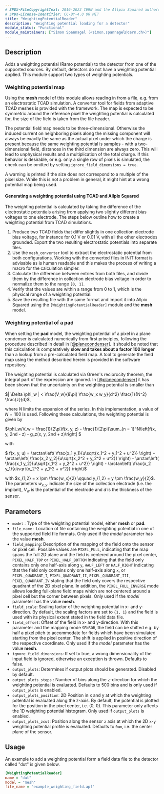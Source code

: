 ```yaml
---
# SPDX-FileCopyrightText: 2019-2023 CERN and the Allpix Squared authors
# SPDX-License-Identifier: CC-BY-4.0 OR MIT
title: "WeightingPotentialReader"
description: "Weighting potential loading for a detector"
module_status: "Functional"
module_maintainers: ["Simon Spannagel (<simon.spannagel@cern.ch>)"]
---
```


## Description
Adds a weighting potential (Ramo potential) to the detector from one of the supported sources. By default, detectors do not have a weighting potential applied.
This module support two types of weighting potentials.

### Weighting potential map

Using the **mesh** model of this module allows reading in from a file, e.g. from an electrostatic TCAD simulation.
A converter tool for fields from adaptive TCAD meshes is provided with the framework.
The map is expected to be symmetric around the reference pixel the weighting potential is calculated for, the size of the field is taken from the file header.

The potential field map needs to be three-dimensional.
Otherwise the induced current on neighboring pixels along the missing component will always be exactly the same as the actual pixel under which the charge is present because the same weighting potential is samples - with a two-dimensional field, distances in the third dimension are always zero.
This will lead to unphysical results and a multiplication of the total charge.
If this behavior is desirable, or e.g. only a single row of pixels is simulated, the check can be omitted by setting `ignore_field_dimensions = true`.

A warning is printed if the size does not correspond to a multiple of the pixel size.
While this is not a problem in general, it might hint at a wrong potential map being used.

#### Generating a weighting potential using TCAD and Allpix Squared

The weighting potential is calculated by taking the difference of the electrostatic potentials arising from applying two slightly different bias voltages to one electrode.
The steps below outline how to create a weighting potential from TCAD simulations.

1. Produce two TCAD fields that differ slightly in one collection electrode bias voltage, for instance for 0.1 V or 0.01 V, with all the other electrodes grounded. Export the two resulting electrostatic potentials into separate files.
2. Use the `mesh_converter` tool to extract the electrostatic potential from both configurations. Working with the converted files in INIT format is advisable as is human readable and this makes the process of writing a macro for the calculation simpler.
3. Calculate the difference between entries from both files, and divide them by the difference in collection electrode bias voltage in order to normalize them to the range `[0, 1]`.
4. Verify that the values are within a range from 0 to 1, which is the physical range of a weighting potential.
5. Save the resulting file with the same format and import it into Allpix Squared using the `[WeightingPotentialReader]` module and the **mesh** model.

### Weighting potential of a pad

When setting the **pad** model, the weighting potential of a pixel in a plane condenser is calculated numerically from first principles, following the procedure described in detail in \[[@planecondenser]\].
It should be noted that this calculation is comparatively **slow and takes about a factor 100 longer** than a lookup from a pre-calculated field map.
A tool to generate the field map using the method described herein is provided in the software repository.

The weighting potential is calculated via Green's reciprocity theorem, the integral part of the expression are ignored.
In \[[@planecondenser]\] it has been shown that the uncertainty on the weighting potential is smaller than

$`| \Delta \phi_w | < \frac{V_w}{8\pi} \frac{w_x w_y}{d^2} \frac{1}{N^2} \frac{z}{d}`$,

where *N* limits the expansion of the series.
In this implementation, a value of $`N = 100`$ is used.
Following these calculations, the weighting potential is given by

$`\phi_w/V_w = \frac{1}{2\pi}f(x, y, z) - \frac{1}{2\pi}\sum_{n = 1}^N\left[f(x, y, 2nd - z) - g_z(x, y, 2nd + z)\right] `$

with

$` f(x, y, u) = \arctan\left( \frac{x_1 y_1}{u\sqrt{x_1^2 + y_1^2 + u^2}} \right) + \arctan\left( \frac{x_2 y_2}{u\sqrt{x_2^2 + y_2^2 + u^2}} \right) - \arctan\left( \frac{x_1 y_2}{u\sqrt{x_1^2 + y_2^2 + u^2}} \right) - \arctan\left( \frac{x_2 y_1}{u\sqrt{x_2^2 + y_1^2 + u^2}} \right)`$

with $`x_{1,2} = x \pm \frac{w_x}{2} \qquad y_{1,2} = y \pm \frac{w_y}{2}`$. The parameters $`w_{x,y}`$ indicate the size of the collection electrode (i.e. the implant), $`V_w`$ is the potential of the electrode and *d* is the thickness of the sensor.


## Parameters
- `model` : Type of the weighting potential model, either **mesh** or **pad**.
- `file_name` : Location of file containing the weighting potential in one of the supported field file formats. Only used if
  the *model* parameter has the value **mesh**.
- `field_mapping`: Description of the mapping of the field onto the sensor or pixel cell. Possible values are `PIXEL_FULL`,
  indicating that the map spans the full 2D plane and the field is centered around the pixel center, `PIXEL_HALF_TOP` or
  `PIXEL_HALF_BOTTOM` indicating that the field only contains only one half-axis along `y`, `HALF_LEFT` or `HALF_RIGHT`
  indicating that the field only contains only one half-axis along `x`, or `PIXEL_QUADRANT_I`, `PIXEL_QUADRANT_II`,
  `PIXEL_QUADRANT_III`, `PIXEL_QUADRANT_IV` stating that the field only covers the respective quadrant of the 2D pixel
  plane. In addition, the `PIXEL_FULL_INVERSE` mode allows loading full-plane field maps which are not centered around a
  pixel cell but the corner between pixels. Only used if the *model* parameter has the value **mesh**.
- `field_scale`:  Scaling factor of the weighting potential in x- and y-direction. By default, the scaling factors are set to
  `{1, 1}` and the field is used with its physical extent stated in the field data file.
- `field_offset`: Offset of the field in x- and y-direction. With this parameter and the mapping mode `SENSOR`, the field can
  be shifted e.g. by half a pixel pitch to accommodate for fields which have been simulated starting from the pixel center.
  The shift is applied in positive direction of the respective coordinate. Only used if the *model* parameter has the value
  **mesh**.
- `ignore_field_dimensions`: If set to true, a wrong dimensionality of the input field is ignored, otherwise an exception is
  thrown. Defaults to false.
- `output_plots`:  Determines if output plots should be generated. Disabled by default.
- `output_plots_steps` : Number of bins along the z-direction for which the weighting potential is evaluated. Defaults to
  500 bins and is only used if `output_plots` is enabled.
- `output_plots_position`: 2D Position in x and y at which the weighting potential is evaluated along the z-axis. By default,
  the potential is plotted for the position in the pixel center, i.e. (0, 0). This parameter only affects the 1D weighting
  potential histogram. Only used if `output_plots` is enabled.
- `output_plots_zcut`: Position along the sensor `z` axis at which the 2D `x`-`y` weighting potential profile is evaluated.
  Defaults to `0um`, i.e. the center plane of the sensor.

## Usage
An example to add a weighting potential form a field data file to the detector called "dut" is given below.

```ini
[WeightingPotentialReader]
name = "dut"
model = "mesh"
file_name = "example_weighting_field.apf"
```

[@planecondenser]: https://doi.org/10.1016/j.nima.2014.08.044
